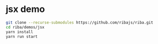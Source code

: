 # jsx demo

```bash
git clone --recurse-submodules https://github.com/ribajs/riba.git
cd riba/demos/jsx
yarn install
yarn run start
```
